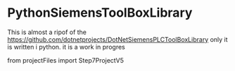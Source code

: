 # PythonSiemensToolBoxLibrary

This is almost a ripof of the https://github.com/dotnetprojects/DotNetSiemensPLCToolBoxLibrary only it is written i python.
it is a work in progres

from projectFiles import Step7ProjectV5
